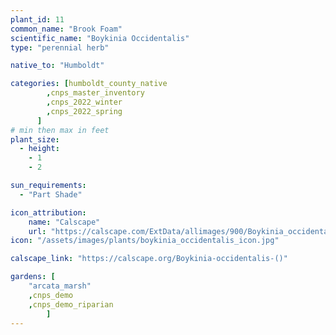 ```yaml
---
plant_id: 11
common_name: "Brook Foam"
scientific_name: "Boykinia Occidentalis"
type: "perennial herb"

native_to: "Humboldt"

categories: [humboldt_county_native
        ,cnps_master_inventory
        ,cnps_2022_winter
        ,cnps_2022_spring
      ]
# min then max in feet
plant_size:
  - height: 
    - 1
    - 2

sun_requirements:
  - "Part Shade"

icon_attribution: 
    name: "Calscape"
    url: "https://calscape.com/ExtData/allimages/900/Boykinia_occidentalis_900_53.jpg"
icon: "/assets/images/plants/boykinia_occidentalis_icon.jpg"

calscape_link: "https://calscape.org/Boykinia-occidentalis-()"

gardens: [ 
    "arcata_marsh"
    ,cnps_demo
    ,cnps_demo_riparian
        ]
---
```


